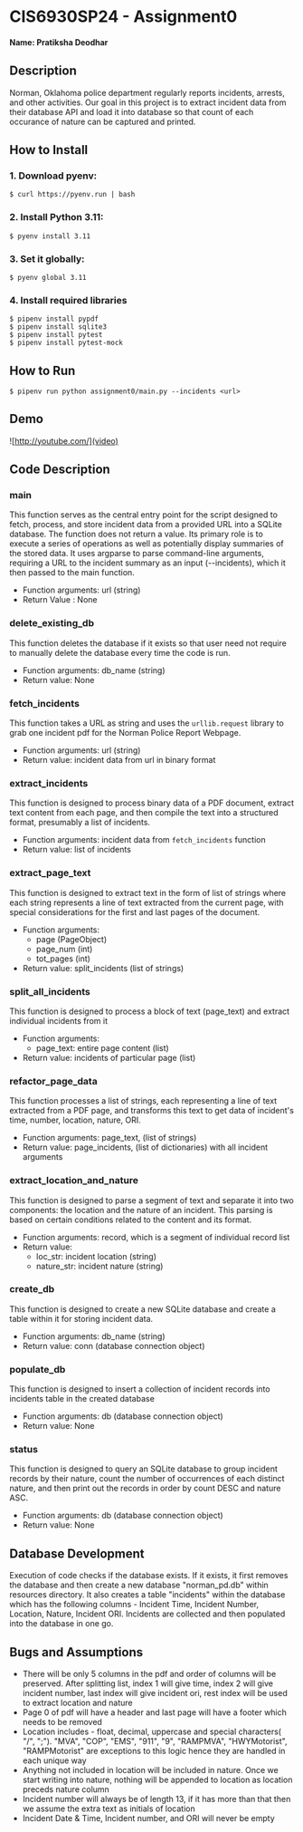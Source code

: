 # CIS6930SP24 - Assignment0

#### Name: Pratiksha Deodhar

## Description
Norman, Oklahoma police department regularly reports incidents, arrests, and other activities. Our goal in this project
is to extract incident data from their database API and load it into database so that count of each occurance of nature can be captured and 
printed. 

## How to Install
### 1. Download pyenv:
```commandline
$ curl https://pyenv.run | bash
```
### 2. Install Python 3.11:
```commandline
$ pyenv install 3.11
```
### 3. Set it globally:
```commandline
$ pyenv global 3.11
```

### 4. Install required libraries
```commandline
$ pipenv install pypdf 
$ pipenv install sqlite3
$ pipenv install pytest
$ pipenv install pytest-mock
```

## How to Run
```commandline
$ pipenv run python assignment0/main.py --incidents <url>
```

## Demo
![http://youtube.com/](video)


## Code Description

### main
This function serves as the central entry point for the script designed to fetch, process, and store incident data from a provided URL into a SQLite database.
The function does not return a value. Its primary role is to execute a series of operations as well as potentially display summaries of the stored data.
It uses argparse to parse command-line arguments, requiring a URL to the incident summary as an input (--incidents), which it then passed to the main function.
- Function arguments: url (string)
- Return Value : None

### delete_existing_db
This function deletes the database if it exists so that user need not require to manually delete the database every time
the code is run. 
- Function arguments: db_name (string)
- Return value: None

### fetch_incidents
This function takes a URL as string and uses the `urllib.request` library to grab one incident pdf for the Norman Police Report Webpage.
- Function arguments: url (string)
- Return value: incident data from url in binary format

### extract_incidents
This function is designed to process binary data of a PDF document, extract text content from each page, and then 
compile the text into a structured format, presumably a list of incidents.
- Function arguments: incident data from `fetch_incidents` function
- Return value: list of incidents

### extract_page_text
This function is designed to extract text in the form of list of strings where each string represents a line of text 
extracted from the current page, with special considerations for the first and last pages of the document.
- Function arguments: 
  - page (PageObject)
  - page_num (int)
  - tot_pages (int)
- Return value: split_incidents (list of strings)

### split_all_incidents
This function is designed to process a block of text (page_text) and extract individual incidents from it
- Function arguments:
  - page_text: entire page content (list)
- Return value: incidents of particular page (list)

### refactor_page_data
This function processes a list of strings, each representing a line of text extracted from a PDF page, and transforms
this text to get data of incident's time, number, location, nature, ORI.
- Function arguments: page_text, (list of strings)
- Return value: page_incidents, (list of dictionaries) with all incident arguments

### extract_location_and_nature
This function is designed to parse a segment of text and separate it into two components: the location and the nature 
of an incident. This parsing is based on certain conditions related to the content and its format.
- Function arguments: record, which is a segment of individual record list
- Return value: 
  - loc_str: incident location (string)
  - nature_str: incident nature (string)

### create_db
This function is designed to create a new SQLite database and create a table within it for storing incident data.
- Function arguments: db_name (string)
- Return value: conn (database connection object)

### populate_db
This function is designed to insert a collection of incident records into incidents table in the created database
- Function arguments: db (database connection object)
- Return value: None

### status
This function is designed to query an SQLite database to group incident records by their nature, count the number of 
occurrences of each distinct nature, and then print out the records in order by count DESC and nature ASC.
- Function arguments: db (database connection object)
- Return value: None

## Database Development
Execution of code checks if the database exists. If it exists, it first removes the database and then create a new
database "norman_pd.db" within resources directory. It also creates a table "incidents" within
the database which has the following columns - Incident Time, Incident Number, Location, Nature, Incident ORI.
Incidents are collected and then populated into the database in one go. 

## Bugs and Assumptions
- There will be only 5 columns in the pdf and order of columns will be preserved. After splitting list, index 1 will give time, index 2 will give incident number, last index will give incident ori, rest index will be used to extract location and nature
- Page 0 of pdf will have a header and last page will have a footer which needs to be removed
- Location includes - float, decimal, uppercase and special characters( "/", ";"). "MVA", "COP", "EMS", "911", "9", "RAMPMVA", "HWYMotorist", "RAMPMotorist" are exceptions to this logic hence they are handled in each unique way
- Anything not included in location will be included in nature. Once we start writing into nature, nothing will be appended to location as location preceds nature column
- Incident number will always be of length 13, if it has more than that then we assume the extra text as initials of location
- Incident Date & Time, Incident number, and ORI will never be empty